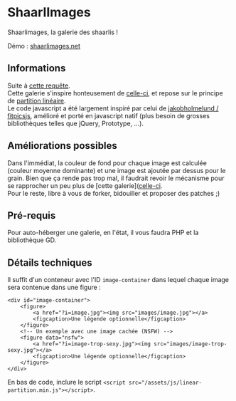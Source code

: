 ShaarlImages
===

Shaarlimages, la galerie des shaarlis !

Démo : [shaarlimages.net](http://shaarlimages.net)

Informations
---

Suite à [cette requête](http://sebsauvage.net/paste/?b1176a415f9bbe17#CIT+sEj+1tsMW8IAWBipoVJiNBcgLt81Gm79rxuiVnU).  
Cette galerie s'inspire honteusement de [celle-ci](http://www.chromatic.io/FQrLQsb), et repose 
sur le principe de [partition linéaire](http://www.crispymtn.com/stories/the-algorithm-for-a-perfectly-balanced-photo-gallery).  
Le code javascript a été largement inspiré par celui de [jakobholmelund / fitpicsjs](https://github.com/jakobholmelund/fitpicsjs), 
amélioré et porté en javascript natif (plus besoin de grosses bibliothèques telles que jQuery, Prototype, ...).

Améliorations possibles
---

Dans l'immédiat, la couleur de fond pour chaque image est calculée (couleur moyenne dominante) et une image est ajoutée par dessus pour le grain. Bien que ça rende pas trop mal, il faudrait revoir le mécanisme pour se rapprocher un peu plus de [cette galerie]([celle-ci](http://www.chromatic.io/FQrLQsb).  
Pour le reste, libre à vous de forker, bidouiller et proposer des patches ;)

Pré-requis
---

Pour auto-héberger une galerie, en l'état, il vous faudra PHP et la bibliothèque GD.

Détails techniques
---

Il suffit d'un conteneur avec l'ID `image-container` dans lequel chaque image sera contenue dans une figure :

	<div id="image-container">
		<figure>
			<a href="?i=image.jpg"><img src="images/image.jpg"></a>
			<figcaption>Une légende optionnelle</figcaption>
		</figure>
		<!-- Un exemple avec une image cachée (NSFW) -->
		<figure data="nsfw">
			<a href="?i=image-trop-sexy.jpg"><img src="images/image-trop-sexy.jpg"></a>
			<figcaption>Une légende optionnelle</figcaption>
		</figure>
	</div>

En bas de code, inclure le script `<script src="/assets/js/linear-partition.min.js"></script>`.
